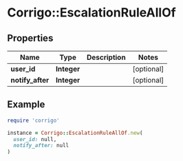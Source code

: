 # Corrigo::EscalationRuleAllOf

## Properties

| Name | Type | Description | Notes |
| ---- | ---- | ----------- | ----- |
| **user_id** | **Integer** |  | [optional] |
| **notify_after** | **Integer** |  | [optional] |

## Example

```ruby
require 'corrigo'

instance = Corrigo::EscalationRuleAllOf.new(
  user_id: null,
  notify_after: null
)
```

